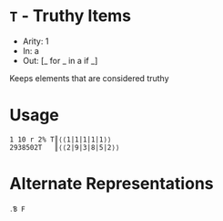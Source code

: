 # `T` - Truthy Items

- Arity: 1
- In: a
- Out: [_ for _ in a if _]

Keeps elements that are considered truthy

# Usage
```
1 10 r 2% T║⟨⟨1|1|1|1|1⟩⟩
2938502T   ║⟨⟨2|9|3|8|5|2⟩⟩
```


# Alternate Representations

```
․Ɓ F
```
